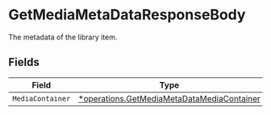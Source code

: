 # GetMediaMetaDataResponseBody

The metadata of the library item.


## Fields

| Field                                                                                                   | Type                                                                                                    | Required                                                                                                | Description                                                                                             |
| ------------------------------------------------------------------------------------------------------- | ------------------------------------------------------------------------------------------------------- | ------------------------------------------------------------------------------------------------------- | ------------------------------------------------------------------------------------------------------- |
| `MediaContainer`                                                                                        | [*operations.GetMediaMetaDataMediaContainer](../../models/operations/getmediametadatamediacontainer.md) | :heavy_minus_sign:                                                                                      | N/A                                                                                                     |